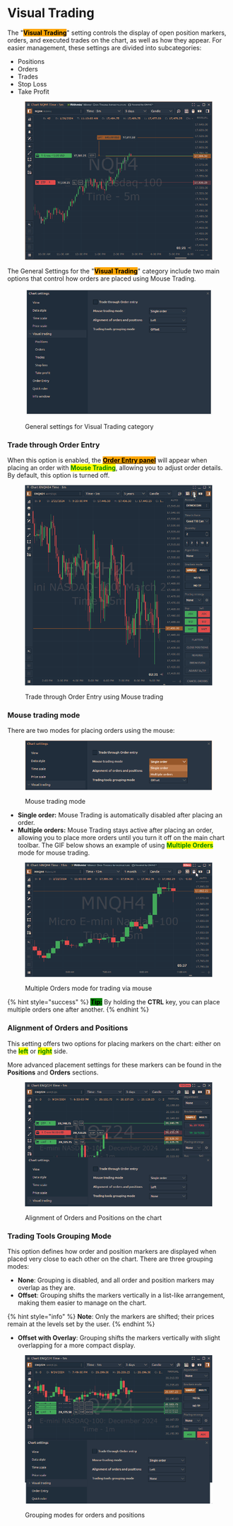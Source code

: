 # Visual Trading

The "<mark style="background-color:orange;">**Visual Trading**</mark>" setting controls the display of open position markers, orders, and executed trades on the chart, as well as how they appear. For easier management, these settings are divided into subcategories:

* Positions
* Orders
* Trades
* Stop Loss
* Take Profit

<figure><img src="../../../.gitbook/assets/image (1) (1) (1) (1) (1) (1) (1).png" alt=""><figcaption></figcaption></figure>

The General Settings for the "<mark style="background-color:orange;">**Visual Trading**</mark>" category include two main options that control how orders are placed using Mouse Trading.

<figure><img src="../../../.gitbook/assets/clipboard-image-1727190063.png" alt=""><figcaption><p>General settings for Visual Trading category</p></figcaption></figure>

### **Trade through Order Entry**

When this option is enabled, the [<mark style="background-color:orange;">**Order Entry panel**</mark>](../../../trading-panels/order-entry/) will appear when placing an order with <mark style="color:green;">**Mouse Trading**</mark>, allowing you to adjust order details. By default, this option is turned off.

<figure><img src="../../../.gitbook/assets/Trade through order entry.gif" alt=""><figcaption><p>Trade through Order Entry using Mouse trading</p></figcaption></figure>

### **Mouse trading mode**

There are two modes for placing orders using the mouse:

<figure><img src="../../../.gitbook/assets/clipboard-image-1727191037.png" alt=""><figcaption><p>Mouse trading mode</p></figcaption></figure>

* **Single order:** Mouse Trading is automatically disabled after placing an order.
* **Multiple orders:** Mouse Trading stays active after placing an order, allowing you to place more orders until you turn it off on the main chart toolbar. The GIF below shows an example of using <mark style="color:green;">**Multiple Orders**</mark> mode for mouse trading.

<figure><img src="../../../.gitbook/assets/multiple orders mouse trading.gif" alt=""><figcaption><p>Multiple Orders mode for trading via mouse</p></figcaption></figure>

{% hint style="success" %}
<mark style="background-color:green;">**Tip:**</mark> By holding the **CTRL** key, you can place multiple orders one after another.
{% endhint %}

### Alignment of Orders and Positions

This setting offers two options for placing markers on the chart: either on the <mark style="color:green;">**left**</mark> or <mark style="color:green;">**right**</mark> side.

More advanced placement settings for these markers can be found in the **Positions** and **Orders** sections.

<figure><img src="../../../.gitbook/assets/Alignment of orders and positions.gif" alt=""><figcaption><p>Alignment of Orders and Positions on the chart</p></figcaption></figure>

### Trading Tools Grouping Mode

This option defines how order and position markers are displayed when placed very close to each other on the chart. There are three grouping modes:

* **None**: Grouping is disabled, and all order and position markers may overlap as they are.
* **Offset**: Grouping shifts the markers vertically in a list-like arrangement, making them easier to manage on the chart.

{% hint style="info" %}
**Note**: Only the markers are shifted; their prices remain at the levels set by the user.
{% endhint %}

* **Offset with Overlay**: Grouping shifts the markers vertically with slight overlapping for a more compact display.

<figure><img src="../../../.gitbook/assets/Grouping mode for orders and positions.gif" alt=""><figcaption><p>Grouping modes for orders and positions</p></figcaption></figure>
